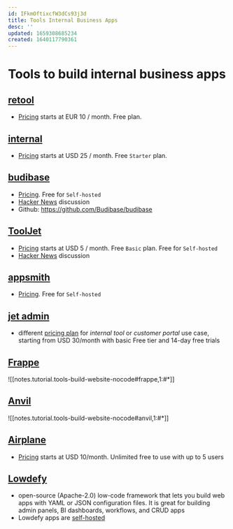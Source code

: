 ```yaml
---
id: IFkmOftixcfW3dCs93j3d
title: Tools Internal Business Apps
desc: ''
updated: 1659308685234
created: 1640117790361
---
```

# Tools to build internal business apps

## [retool](https://retool.com/)
- [Pricing](https://retool.com/pricing/) starts at EUR 10 / month. Free plan.

## [internal](https://www.internal.io/)
- [Pricing](https://www.internal.io/pricing) starts at USD 25 / month. Free `Starter` plan.

## [budibase](https://budibase.com/)
- [Pricing](https://budibase.com/pricing). Free for `Self-hosted`
- [Hacker News](https://news.ycombinator.com/item?id=29242466) discussion
- Github: https://github.com/Budibase/budibase

## [ToolJet](https://tooljet.com/)
- [Pricing](https://tooljet.com/pricing) starts at USD 5 / month. Free `Basic` plan. Free for `Self-hosted`
- [Hacker News](https://news.ycombinator.com/item?id=27421408) discussion

## [appsmith](https://www.appsmith.com/)
- [Pricing](https://www.appsmith.com/pricing). Free for `Self-hosted`

## [jet admin](https://www.jetadmin.io/)
- different [pricing plan](https://www.jetadmin.io/pricing/internal-tool) for *internal tool* or *customer portal* use case, starting from USD 30/month with basic Free tier and 14-day free trials

## [Frappe](https://frappeframework.com/)
![[notes.tutorial.tools-build-website-nocode#frappe,1:#*]]

## [Anvil](https://anvil.works/)
![[notes.tutorial.tools-build-website-nocode#anvil,1:#*]]

## [Airplane](https://www.airplane.dev/)
- [Pricing](https://www.airplane.dev/pricing) starts at USD 10/month. Unlimited free to use with up to 5 users

## [Lowdefy](https://lowdefy.com/)
- open-source (Apache-2.0) low-code framework that lets you build web apps with YAML or JSON configuration files. It is great for building admin panels, BI dashboards, workflows, and CRUD apps
- Lowdefy apps are [self-hosted](https://github.com/lowdefy/lowdefy#lowdefy-apps-are-self-hosted)